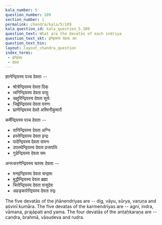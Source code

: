 ```yaml
---
kala_number: 5
question_number: 109
section_number: 1
permalink: chandra/kala/5/109
kala_question_id: kala_question_5.109
question_text: What are the devatās of each indriya
question_text_skt: इन्द्रियाणां देवताः काः
question_text_hin: 
layout: layout_chandra_question
index_terms:
 - इन्द्रियम्
 - देवता
---
```


<!-- skt-start -->
ज्ञानेन्द्रियस्य पञ्च देवताः -- 

- श्रोत्रेन्द्रियस्य देवता दिक्
- त्वगिन्द्रियस्य देवता वायुः
- चक्षुरिन्द्रियस्य देवता सूर्यः
- जिह्वेन्द्रियस्य देवता वरुणः
- घ्राणेन्द्रियस्य देवते अश्विनीकुमारौ

कर्मेन्द्रियस्य पञ्च देवताः -- 

- वागिन्द्रियस्य देवता अग्निः
- हस्तेन्द्रियस्य देवता इन्द्रः
- पादेन्द्रियस्य देवता वामनः
- उपस्थेन्द्रियस्य देवता प्रजापतिः
- गुडेन्द्रियस्य देवता यमः

अन्तःकरणेन्द्रियस्य चतस्रः देवताः -- 

- मनइन्द्रियस्य देवता चन्द्रमाः
- बुद्धीन्द्रियस्य देवता ब्रह्मा
- चित्तेन्द्रियस्य देवता वासुदेवः
- अहङ्कारेन्द्रियस्य देवता रुद्रः
<!-- skt-end -->

<!-- eng-start -->
The five devatās of the jñānendriyas are -- dig, vāyu, sūrya, varuṇa and aśvinī kumāra.
The five devatas of the karmendriyas are -- agni, indra, 
vāmana, prajāpati and yama. 
The four devatās of the antaḥkaraṇa are -- candra, brahmā, vāsudeva and rudra.
<!-- eng-end -->
